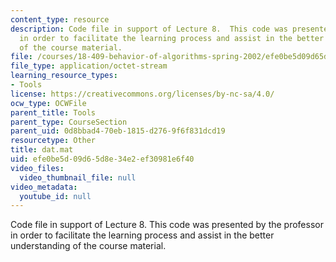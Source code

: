 ```yaml
---
content_type: resource
description: Code file in support of Lecture 8.  This code was presented by the professor
  in order to facilitate the learning process and assist in the better understanding
  of the course material.
file: /courses/18-409-behavior-of-algorithms-spring-2002/efe0be5d09d65d8e34e2ef30981e6f40_dat.mat
file_type: application/octet-stream
learning_resource_types:
- Tools
license: https://creativecommons.org/licenses/by-nc-sa/4.0/
ocw_type: OCWFile
parent_title: Tools
parent_type: CourseSection
parent_uid: 0d8bbad4-70eb-1815-d276-9f6f831dcd19
resourcetype: Other
title: dat.mat
uid: efe0be5d-09d6-5d8e-34e2-ef30981e6f40
video_files:
  video_thumbnail_file: null
video_metadata:
  youtube_id: null
---
```

Code file in support of Lecture 8.  This code was presented by the professor in order to facilitate the learning process and assist in the better understanding of the course material.